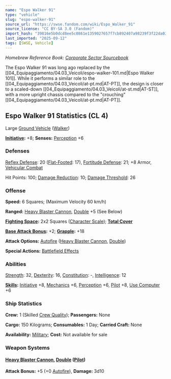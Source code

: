 ```yaml
---
name: "Espo Walker 91"
type: "vehicle"
slug: "espo-walker-91"
source_url: "https://swse.fandom.com/wiki/Espo_Walker_91"
source_license: "CC BY-SA 3.0 (Fandom)"
import_hash: "39816e5b0dcd8ee5c0861e1359027657f7cb892407a98239f3f22da033eee7c4"
last_imported: "2025-09-12"
tags: [SWSE, Vehicle]
---
```

*Homebrew Reference Book: [Corporate Sector Sourcebook](https://swse.fandom.com/wiki/Corporate_Sector_Sourcebook)*

The Espo Walker 91 was long ago replaced by the [[04_Equipaggiamento/04.03_Veicoli/espo-walker-101.md|Espo Walker 101]]. While it performs a similar role to the [[04_Equipaggiamento/04.03_Veicoli/at-pt.md|AT-PT]], the design is closer to a scaled-down [[04_Equipaggiamento/04.03_Veicoli/at-st.md|AT-ST]], with a more upright chassis compared to the "crouching" [[04_Equipaggiamento/04.03_Veicoli/at-pt.md|AT-PT]].
## Espo Walker 91 Statistics (CL 4)
Large [Ground Vehicle](https://swse.fandom.com/wiki/Ground_Vehicle) ([Walker](https://swse.fandom.com/wiki/Walker))

**[Initiative](https://swse.fandom.com/wiki/Initiative):** +8; **Senses:** [Perception](https://swse.fandom.com/wiki/Perception) +6
### Defenses
[Reflex Defense](https://swse.fandom.com/wiki/Reflex_Defense_(Vehicles)): 20 ([Flat-Footed](https://swse.fandom.com/wiki/Flat-Footed): 17), [Fortitude Defense](https://swse.fandom.com/wiki/Fortitude_Defense_(Vehicles)): 21; +8 Armor, [Vehicular Combat](https://swse.fandom.com/wiki/Vehicular_Combat)

Hit Points: 100; [Damage Reduction](https://swse.fandom.com/wiki/Damage_Reduction): 10; [Damage Threshold](https://swse.fandom.com/wiki/Damage_Threshold_(Vehicles)): 26
### Offense
**Speed:** 6 Squares; (Maximum Velocity 60 km/h)

**Ranged:** [Heavy Blaster Cannon](https://swse.fandom.com/wiki/Heavy_Blaster_Cannon_(Vehicles)), [Double](https://swse.fandom.com/wiki/Double) +5 (See Below)

**[Fighting Space](https://swse.fandom.com/wiki/Fighting_Space):** 2x2 Squares ([Character Scale](https://swse.fandom.com/wiki/Character_Scale)); **[Total Cover](https://swse.fandom.com/wiki/Total_Cover)**

**[Base Attack Bonus](https://swse.fandom.com/wiki/Base_Attack_Bonus):** +2; **[Grapple](https://swse.fandom.com/wiki/Grapple):** +18

**Attack Options:** [Autofire](https://swse.fandom.com/wiki/Autofire_(Vehicle_Combat)) ([Heavy Blaster Cannon](https://swse.fandom.com/wiki/Heavy_Blaster_Cannon_(Vehicles)), [Double](https://swse.fandom.com/wiki/Double))

**Special Actions:** [Battlefield Effects](https://swse.fandom.com/wiki/Battlefield_Effects)
### Abilities
[Strength](https://swse.fandom.com/wiki/Strength): 32, [Dexterity](https://swse.fandom.com/wiki/Dexterity): 16, [Constitution](https://swse.fandom.com/wiki/Constitution): -, [Intelligence](https://swse.fandom.com/wiki/Intelligence): 12

**[Skills](https://swse.fandom.com/wiki/Skills):** [Initiative](https://swse.fandom.com/wiki/Initiative) +8, [Mechanics](https://swse.fandom.com/wiki/Mechanics) +6, [Perception](https://swse.fandom.com/wiki/Perception) +6, [Pilot](https://swse.fandom.com/wiki/Pilot) +8, [Use Computer](https://swse.fandom.com/wiki/Use_Computer) +6
### Ship Statistics
**Crew:** 1 (Skilled [Crew Quality](https://swse.fandom.com/wiki/Crew_Quality)); **Passengers:** None

**Cargo:** 150 Kilograms; **Consumables:** 1 Day; **Carried Craft:** None

**Availability:** [Military](https://swse.fandom.com/wiki/Military); **Cost:** Not available for sale
### Weapon Systems
#### **[Heavy Blaster Cannon](https://swse.fandom.com/wiki/Heavy_Blaster_Cannon_(Vehicles)), [Double](https://swse.fandom.com/wiki/Double) ([Pilot](https://swse.fandom.com/wiki/Pilot_(Vehicle_Combat)))**
**Attack Bonus:** +5 (+0 [Autofire](https://swse.fandom.com/wiki/Autofire_(Vehicle_Combat))), **Damage:** 3d10